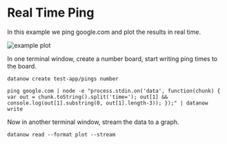 # Real Time Ping

In this example we ping google.com and plot the results in real time.

![example plot](http://i.gyazo.com/280ac40e5cfb6483b2e5ea41d3ab9187.gif)

In one terminal window, create a number board, start writing ping times to the board.

```
datanow create test-app/pings number

ping google.com | node -e "process.stdin.on('data', function(chunk) { var out = chunk.toString().split('time='); out[1] && console.log(out[1].substring(0, out[1].length-3)); });" | datanow write

```

Now in another terminal window, stream the data to a graph.
```
datanow read --format plot --stream
```
